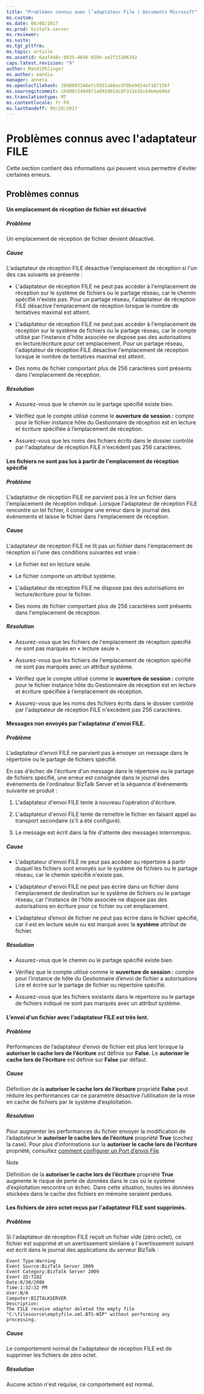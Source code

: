 ```yaml
---
title: "Problèmes connus avec l’adaptateur File | Documents Microsoft"
ms.custom: 
ms.date: 06/08/2017
ms.prod: biztalk-server
ms.reviewer: 
ms.suite: 
ms.tgt_pltfrm: 
ms.topic: article
ms.assetid: 6aaf448c-0035-4648-910b-ae2f15106342
caps.latest.revision: "9"
author: MandiOhlinger
ms.author: mandia
manager: anneta
ms.openlocfilehash: 2690803346efc5931a88acd70be9d24af107156f
ms.sourcegitcommit: cb908c540d8f1a692d01dc8f313e16cb4b4e696d
ms.translationtype: MT
ms.contentlocale: fr-FR
ms.lasthandoff: 09/20/2017
---
```

# <a name="known-issues-with-the-file-adapter"></a>Problèmes connus avec l'adaptateur FILE
Cette section contient des informations qui peuvent vous permettre d'éviter certaines erreurs.  
  
## <a name="known-issues"></a>Problèmes connus  
  
#### <a name="a-file-receive-location-is-disabled"></a>Un emplacement de réception de fichier est désactivé  
  
##### <a name="problem"></a>Problème  
 Un emplacement de réception de fichier devient désactivé.  
  
##### <a name="cause"></a>Cause  
 L'adaptateur de réception FILE désactive l'emplacement de réception si l'un des cas suivants se présente :  
  
-   L'adaptateur de réception FILE ne peut pas accéder à l'emplacement de réception sur le système de fichiers ou le partage réseau, car le chemin spécifié n'existe pas. Pour un partage réseau, l'adaptateur de réception FILE désactive l'emplacement de réception lorsque le nombre de tentatives maximal est atteint.  
  
-   L'adaptateur de réception FILE ne peut pas accéder à l'emplacement de réception sur le système de fichiers ou le partage réseau, car le compte utilisé par l'instance d'hôte associée ne dispose pas des autorisations en lecture/écriture pour cet emplacement. Pour un partage réseau, l'adaptateur de réception FILE désactive l'emplacement de réception lorsque le nombre de tentatives maximal est atteint.  
  
-   Des noms de fichier comportant plus de 256 caractères sont présents dans l'emplacement de réception.  
  
##### <a name="resolution"></a>Résolution  
  
-   Assurez-vous que le chemin ou le partage spécifié existe bien.  
  
-   Vérifiez que le compte utilisé comme le **ouverture de session :** compte pour le fichier instance hôte du Gestionnaire de réception est en lecture et écriture spécifiée à l’emplacement de réception.  
  
-   Assurez-vous que les noms des fichiers écrits dans le dossier contrôlé par l'adaptateur de réception FILE n'excèdent pas 256 caractères.  
  
#### <a name="files-are-not-being-read-from-the-specified-receive-location"></a>Les fichiers ne sont pas lus à partir de l'emplacement de réception spécifié  
  
##### <a name="problem"></a>Problème  
 L'adaptateur de réception FILE ne parvient pas à lire un fichier dans l'emplacement de réception indiqué. Lorsque l'adaptateur de réception FILE rencontre un tel fichier, il consigne une erreur dans le journal des événements et laisse le fichier dans l'emplacement de réception.  
  
##### <a name="cause"></a>Cause  
 L'adaptateur de réception FILE ne lit pas un fichier dans l'emplacement de réception si l'une des conditions suivantes est vraie :  
  
-   Le fichier est en lecture seule.  
  
-   Le fichier comporte un attribut système.  
  
-   L'adaptateur de réception FILE ne dispose pas des autorisations en lecture/écriture pour le fichier.  
  
-   Des noms de fichier comportant plus de 256 caractères sont présents dans l'emplacement de réception.  
  
##### <a name="resolution"></a>Résolution  
  
-   Assurez-vous que les fichiers de l'emplacement de réception spécifié ne sont pas marqués en « lecture seule ».  
  
-   Assurez-vous que les fichiers de l'emplacement de réception spécifié ne sont pas marqués avec un attribut système.  
  
-   Vérifiez que le compte utilisé comme le **ouverture de session :** compte pour le fichier instance hôte du Gestionnaire de réception est en lecture et écriture spécifiée à l’emplacement de réception.  
  
-   Assurez-vous que les noms des fichiers écrits dans le dossier contrôlé par l'adaptateur de réception FILE n'excèdent pas 256 caractères.  
  
#### <a name="messages-are-not-being-sent-by-the-file-send-adapter"></a>Messages non envoyés par l'adaptateur d'envoi FILE.  
  
##### <a name="problem"></a>Problème  
 L'adaptateur d'envoi FILE ne parvient pas à envoyer un message dans le répertoire ou le partage de fichiers spécifié.  
  
 En cas d'échec de l'écriture d'un message dans le répertoire ou le partage de fichiers spécifié, une erreur est consignée dans le journal des événements de l'ordinateur BizTalk Server et la séquence d'événements suivante se produit :  
  
1.  L'adaptateur d'envoi FILE tente à nouveau l'opération d'écriture.  
  
2.  L'adaptateur d'envoi FILE tente de remettre le fichier en faisant appel au transport secondaire (s'il a été configuré).  
  
3.  Le message est écrit dans la file d'attente des messages interrompus.  
  
##### <a name="cause"></a>Cause  
  
-   L'adaptateur d'envoi FILE ne peut pas accéder au répertoire à partir duquel les fichiers sont envoyés sur le système de fichiers ou le partage réseau, car le chemin spécifié n'existe pas.  
  
-   L'adaptateur d'envoi FILE ne peut pas écrire dans un fichier dans l'emplacement de destination sur le système de fichiers ou le partage réseau, car l'instance de l'hôte associée ne dispose pas des autorisations en écriture pour ce fichier ou cet emplacement.  
  
-   L’adaptateur d’envoi de fichier ne peut pas écrire dans le fichier spécifié, car il est en lecture seule ou est marqué avec la **système** attribut de fichier.  
  
##### <a name="resolution"></a>Résolution  
  
-   Assurez-vous que le chemin ou le partage spécifié existe bien.  
  
-   Vérifiez que le compte utilisé comme le **ouverture de session :** compte pour l’instance de hôte du Gestionnaire d’envoi de fichier a autorisations Lire et écrire sur le partage de fichier ou répertoire spécifié.  
  
-   Assurez-vous que les fichiers existants dans le répertoire ou le partage de fichiers indiqué ne sont pas marqués avec un attribut système.  
  
#### <a name="sending-a-file-using-the-file-adapter-is-very-slow"></a>L'envoi d'un fichier avec l'adaptateur FILE est très lent.  
  
##### <a name="problem"></a>Problème  
 Performances de l’adaptateur d’envoi de fichier est plus lent lorsque la **autoriser le cache lors de l’écriture** est définie sur **False**. Le **autoriser le cache lors de l’écriture** est définie sur **False** par défaut.  
  
##### <a name="cause"></a>Cause  
 Définition de la **autoriser le cache lors de l’écriture** propriété **False** peut réduire les performances car ce paramètre désactive l’utilisation de la mise en cache de fichiers par le système d’exploitation.  
  
##### <a name="resolution"></a>Résolution  
 Pour augmenter les performances du fichier envoyer la modification de l’adaptateur le **autoriser le cache lors de l’écriture** propriété **True** (cochez la case). Pour plus d’informations sur la **autoriser le cache lors de l’écriture** propriété, consultez [comment configurer un Port d’envoi File](http://msdn.microsoft.com/library/d801c5b7-da0a-4228-af0c-c2d450c251a9).  
  
> [!NOTE]
>  Définition de la **autoriser le cache lors de l’écriture** propriété **True** augmente le risque de perte de données dans le cas où le système d’exploitation rencontre un échec. Dans cette situation, toutes les données stockées dans le cache des fichiers en mémoire seraient perdues.  
  
#### <a name="zero-byte-files-received-by-the-file-adapter-are-deleted"></a>Les fichiers de zéro octet reçus par l'adaptateur FILE sont supprimés.  
  
##### <a name="problem"></a>Problème  
 Si l'adaptateur de réception FILE reçoit un fichier vide (zéro octet), ce fichier est supprimé et un avertissement similaire à l'avertissement suivant est écrit dans le journal des applications du serveur BizTalk :  
  
```  
Event Type:Warning  
Event Source:BizTalk Server 2009  
Event Category:BizTalk Server 2009   
Event ID:7182  
Date:8/30/2006  
Time:1:32:32 PM  
User:N/A  
Computer:BIZTALKSERVER  
Description:  
The FILE receive adapter deleted the empty file "C:\filesource\emptyfile.xml.BTS-WIP" without performing any processing.  
```  
  
##### <a name="cause"></a>Cause  
 Le comportement normal de l'adaptateur de réception FILE est de supprimer les fichiers de zéro octet.  
  
##### <a name="resolution"></a>Résolution  
 Aucune action n'est requise, ce comportement est normal.